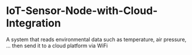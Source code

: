 # IoT-Sensor-Node-with-Cloud-Integration
A system that reads environmental data such as temperature, air pressure, ... then send it to a cloud platform via WiFi
